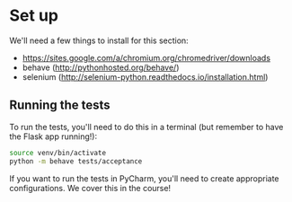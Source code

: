 # Set up

We'll need a few things to install for this section:

- https://sites.google.com/a/chromium.org/chromedriver/downloads
- behave (http://pythonhosted.org/behave/)
- selenium (http://selenium-python.readthedocs.io/installation.html)


## Running the tests

To run the tests, you'll need to do this in a terminal (but remember to have the Flask app running!):

```bash
source venv/bin/activate
python -m behave tests/acceptance
```

If you want to run the tests in PyCharm, you'll need to create appropriate configurations. We cover this in the course!